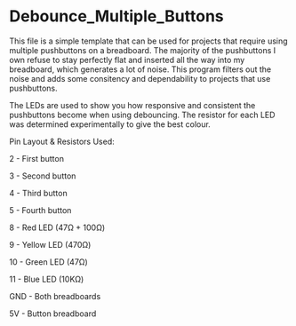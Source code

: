 # Debounce_Multiple_Buttons

This file is a simple template that can be used for projects that require using multiple pushbuttons on a breadboard.
The majority of the pushbuttons I own refuse to stay perfectly flat and inserted all the way into my breadboard, which generates a lot of noise.
This program filters out the noise and adds some consitency and dependability to projects that use pushbuttons.

The LEDs are used to show you how responsive and consistent the pushbuttons become when using debouncing. The resistor for each LED was determined experimentally to give the best colour.

Pin Layout & Resistors Used:

2 - First button

3 - Second button

4 - Third button

5 - Fourth button



8 - Red LED (47Ω + 100Ω)

9 - Yellow LED (470Ω)

10 - Green LED (47Ω)

11 - Blue LED (10KΩ)

GND - Both breadboards

5V - Button breadboard


